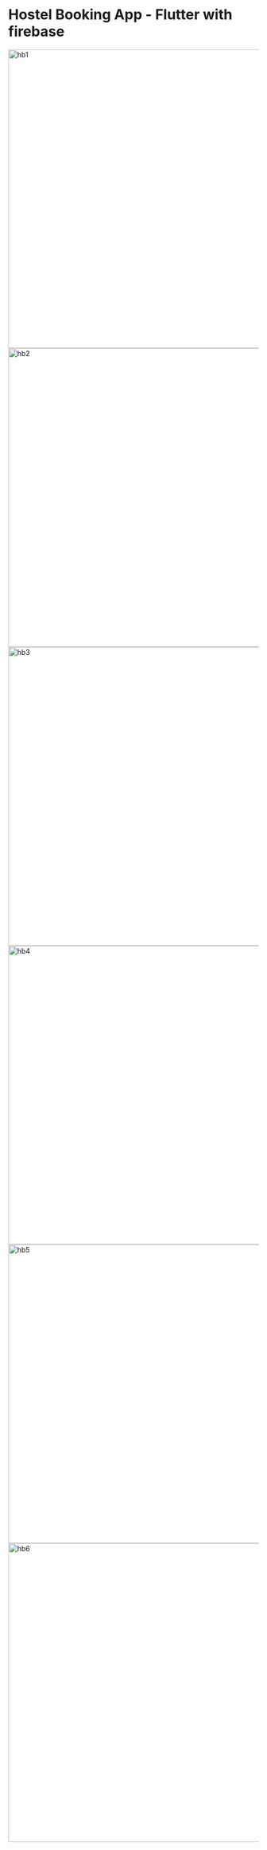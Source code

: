 # Hostel Booking App - Flutter with firebase


<img width="600" alt="hb1" src="https://user-images.githubusercontent.com/86506519/157618921-10b231e7-740d-44a5-b9cc-b392e37549b6.png">
<img width="600" alt="hb2" src="https://user-images.githubusercontent.com/86506519/157618953-87cfdcc8-2a12-4f20-b387-87e59e55a2f8.png">
<img width="600" alt="hb3" src="https://user-images.githubusercontent.com/86506519/157618959-bec01781-d213-4c1f-8f59-3474b6bc33d8.png">
<img width="600" alt="hb4" src="https://user-images.githubusercontent.com/86506519/157618966-609106df-f847-4601-91d1-32f90df6545d.png">
<img width="600" alt="hb5" src="https://user-images.githubusercontent.com/86506519/157618971-548dc4af-0024-490e-97ac-844fcbf19753.png">
<img width="600" alt="hb6" src="https://user-images.githubusercontent.com/86506519/157618976-5a907176-2e46-40ca-9e96-7f0152bc222a.png">
